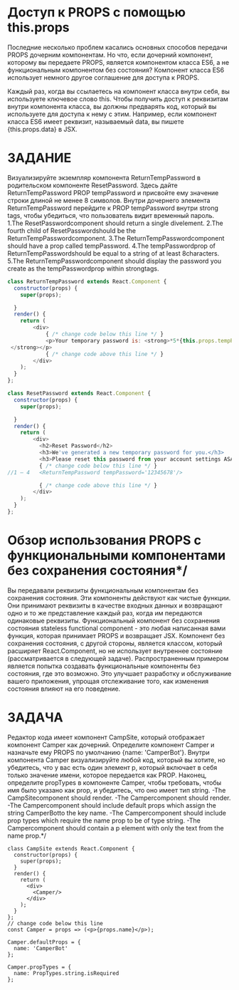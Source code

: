 # Доступ к PROPS с помощью this.props

Последние несколько проблем касались основных способов передачи PROPS дочерним компонентам. Но что, если дочерний компонент, которому вы передаете PROPS, является компонентом класса ES6, а не функциональным компонентом без состояния? Компонент класса ES6 использует немного другое соглашение для доступа к PROPS.

Каждый раз, когда вы ссылаетесь на компонент класса внутри себя, вы используете ключевое слово this. Чтобы получить доступ к реквизитам внутри компонента класса, вы должны предварять код, который вы используете для доступа к нему с этим. Например, если компонент класса ES6 имеет реквизит, называемый data, вы пишете {this.props.data} в JSX.
# ЗАДАНИЕ
Визуализируйте экземпляр компонента ReturnTempPassword в родительском компоненте ResetPassword. Здесь дайте ReturnTempPassword PROP tempPassword и присвойте ему значение строки длиной не менее 8 символов. Внутри дочернего элемента ReturnTempPassword перейдите к PROP tempPassword внутри strong tags, чтобы убедиться, что пользователь видит временный пароль.
1.The ResetPasswordcomponent should return a single divelement.
2.The fourth child of ResetPasswordshould be the ReturnTempPasswordcomponent.
3.The ReturnTempPasswordcomponent should have a prop called tempPassword.
4.The tempPasswordprop of ReturnTempPasswordshould be equal to a string of at least 8characters.
5.The ReturnTempPasswordcomponent should display the password you create as the tempPasswordprop within strongtags.

```js
class ReturnTempPassword extends React.Component {
  constructor(props) {
    super(props);

  }
  render() {
    return (
        <div>
            { /* change code below this line */ }
            <p>Your temporary password is: <strong>*5*{this.props.tempPassword}
 </strong></p>
            { /* change code above this line */ }
        </div>
    );
  }
};

class ResetPassword extends React.Component {
  constructor(props) {
    super(props);

  }
  render() {
    return (
        <div>
          <h2>Reset Password</h2>
          <h3>We've generated a new temporary password for you.</h3>
          <h3>Please reset this password from your account settings ASAP.</h3>
          { /* change code below this line */ }
//1 – 4   <ReturnTempPassword tempPassword='12345678'/>

          { /* change code above this line */ }
        </div>
    );
  }
};
```
# Обзор использования PROPS с функциональными компонентами без сохранения состояния*/

Вы передавали реквизиты функциональным компонентам без сохранения состояния. Эти компоненты действуют как чистые функции. Они принимают реквизиты в качестве входных данных и возвращают одно и то же представление каждый раз, когда им передаются одинаковые реквизиты.
Функциональный компонент без сохранения состояния stateless functional component  - это любая написанная вами функция, которая принимает PROPS и возвращает JSX. Компонент без сохранения состояния, с другой стороны, является классом, который расширяет React.Component, но не использует внутреннее состояние (рассматривается в следующей задаче). 
Распространенным примером является попытка создавать функциональные компоненты без состояния, где это возможно. Это улучшает разработку и обслуживание вашего приложения, упрощая отслеживание того, как изменения состояния влияют на его поведение.

# ЗАДАЧА
Редактор кода имеет компонент CampSite, который отображает компонент Camper как дочерний. Определите компонент Camper и назначьте ему PROPS по умолчанию {name: 'CamperBot'}. Внутри компонента Camper визуализируйте любой код, который вы хотите, но убедитесь, что у вас есть один элемент p, который включает в себя только значение имени, которое передается как PROP. Наконец, определите propTypes в компоненте Camper, чтобы требовать, чтобы имя было указано как prop, и убедитесь, что оно имеет тип string.
-The CampSitecomponent should render.
-The Campercomponent should render.
-The Campercomponent should include default props which assign the string CamperBotto the key name.
-The Campercomponent should include prop types which require the name prop to be of type string.
-The Campercomponent should contain a p element with only the text from the name prop.*/

```
class CampSite extends React.Component {
  constructor(props) {
    super(props);
  }
  render() {
    return (
      <div>
        <Camper/>
      </div>
    );
  }
};
// change code below this line
const Camper = props => (<p>{props.name}</p>);

Camper.defaultProps = {
  name: 'CamperBot'
};

Camper.propTypes = {
  name: PropTypes.string.isRequired
};
```
